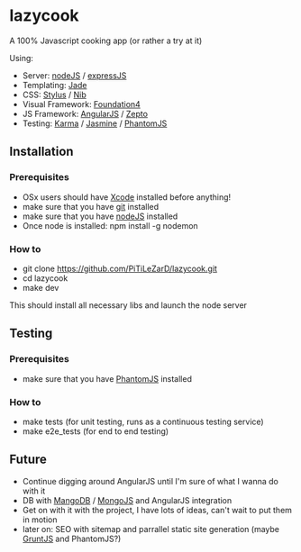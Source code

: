 # lazycook

A 100% Javascript cooking app (or rather a try at it)

Using:
 * Server: [nodeJS](http://nodejs.org/) / [expressJS](http://expressjs.com/)
 * Templating: [Jade](http://jade-lang.com/)  
 * CSS: [Stylus](http://learnboost.github.io/stylus/docs/js.html) / [Nib](http://visionmedia.github.io/nib/)
 * Visual Framework: [Foundation4](foundation.zurb.com)
 * JS Framework: [AngularJS](http://angularjs.org/) / [Zepto](http://zeptojs.com/)
 * Testing: [Karma](http://karma-runner.github.io/0.8/index.html) / [Jasmine](http://pivotal.github.io/jasmine/) / [PhantomJS](http://phantomjs.org/)

## Installation

### Prerequisites
 * OSx users should have [Xcode](https://developer.apple.com/xcode/) installed before anything!
 * make sure that you have [git](http://git-scm.com/) installed
 * make sure that you have [nodeJS](http://nodejs.org/) installed
 * Once node is installed: npm install -g nodemon
 
### How to
 * git clone https://github.com/PiTiLeZarD/lazycook.git
 * cd lazycook
 * make dev 
 
This should install all necessary libs and launch the node server

## Testing

### Prerequisites
 * make sure that you have [PhantomJS](http://phantomjs.org/) installed

### How to
 * make tests (for unit testing, runs as a continuous testing service)
 * make e2e_tests (for end to end testing)

## Future
 * Continue digging around AngularJS until I'm sure of what I wanna do with it
 * DB with [MangoDB](http://www.mongodb.org/) / [MongoJS](https://github.com/gett/mongojs) and AngularJS integration
 * Get on with it with the project, I have lots of ideas, can't wait to put them in motion
 * later on: SEO with sitemap and parrallel static site generation (maybe [GruntJS](http://gruntjs.com/getting-started) and PhantomJS?)
